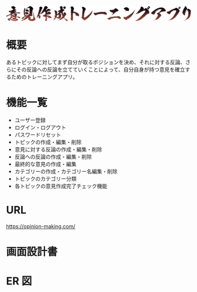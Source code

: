 ![title](/app/public/img/title.png)

# 概要

あるトピックに対してまず自分が取るポジションを決め、それに対する反論、さらにその反論への反論を立てていくことによって、自分自身が持つ意見を確立するためのトレーニングアプリ。

# 機能一覧

-   ユーザー登録
-   ログイン・ログアウト
-   パスワードリセット
-   トピックの作成・編集・削除
-   意見に対する反論の作成・編集・削除
-   反論への反論の作成・編集・削除
-   最終的な意見の作成・編集
-   カテゴリーの作成・カテゴリー名編集・削除
-   トピックのカテゴリー分類
-   各トピックの意見作成完了チェック機能

# URL

https://opinion-making.com/

# 画面設計書

# ER 図
